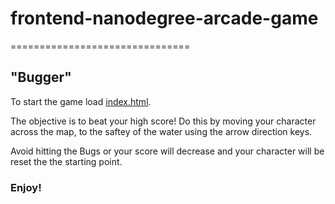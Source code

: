 # frontend-nanodegree-arcade-game
===============================
## "Bugger"


To start the game load [index.html](https://github.com/bvodden/frontend-nanodegree-arcade-game/blob/master/index.html.).

The objective is to beat your high score! Do this by moving your character across the map, to the saftey of the water using the arrow direction keys.

Avoid hitting the Bugs or your score will decrease and your character will be reset the the starting point.

### Enjoy!



